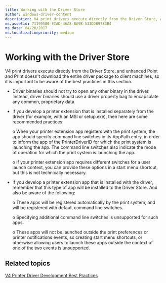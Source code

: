 ```yaml
---
title: Working with the Driver Store
author: windows-driver-content
description: V4 print drivers execute directly from the Driver Store, and enhanced Point and Print doesn't download the entire driver package to client machines, so it is important to be aware of the best practices in this section.
ms.assetid: 71199500-ECAD-46A8-8A9B-533DDB9783B4
ms.date: 04/20/2017
ms.localizationpriority: medium
---
```


# Working with the Driver Store


V4 print drivers execute directly from the Driver Store, and enhanced Point and Print doesn't download the entire driver package to client machines, so it is important to be aware of the best practices in this section.

-   Driver binaries should not try to open any other binary in the driver. Instead, driver binaries should use a driver property bag to encapsulate any common, proprietary data.

-   If you develop a printer extension that is installed separately from the driver (for example, with an MSI or setup.exe), then here are some recommended practices:

    o When your printer extension app registers with the print system, the app should specify command line switches in its AppPath entry, in order to inform the app of the PrinterDriverID for which the print system is launching the app. The command line switches also indicate the mode of operation for which the print system is launching the app.

    o If your printer extension app requires different switches for a user launch context, you can provide these options in a start menu shortcut, but this is not technically necessary.

-   If you develop a printer extension app that is installed with the driver, remember that this type of app will be installed to the Driver Store. And also be aware of the following:

    o These apps will be registered automatically by the print system, and will be registered with default command line switches.

    o Specifying additional command line switches is unsupported for such apps.

    o These apps will not be launched outside the print preferences or printer notifications events, so creating start menu shortcuts, or otherwise allowing users to launch these apps outside the context of one of the two events is unsupported.

## Related topics
[V4 Printer Driver Development Best Practices](v4-printer-driver-development-best-practices.md)  



